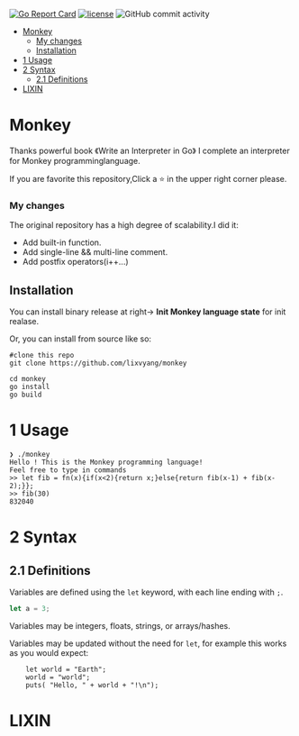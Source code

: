 [![Go Report Card](https://goreportcard.com/badge/github.com/LixvYang/Monkey)](https://goreportcard.com/report/github.com/LixvYang/Monkey)
[![license](https://img.shields.io/github/license/lixvyang/monkey.svg)](https://img.shields.io/badge/LICENSE-MIT-brightgreen.svg)
![GitHub commit activity](https://img.shields.io/github/commit-activity/m/lixvyang/monkey)

- [Monkey](#monkey)
    - [My changes](#my-changes)
  - [Installation](#installation)
- [1 Usage](#1-usage)
- [2 Syntax](#2-syntax)
  - [2.1 Definitions](#21-definitions)
- [LIXIN](#lixin)

# Monkey
Thanks powerful book 《Write an Interpreter in Go》 I complete an interpreter for Monkey programminglanguage.

If you are favorite this repository,Click a :star: in the upper right corner please.

### My changes

The original repository has a high degree of scalability.I did it:
- Add built-in function.
- Add single-line && multi-line comment.
- Add postfix operators(i++...)

## Installation
You can install binary release at right-> **Init Monkey language state** for init realase.

Or, you can install from source like so:

```
#clone this repo
git clone https://github.com/lixvyang/monkey

cd monkey
go install
go build
```

# 1 Usage
```
❯ ./monkey
Hello ! This is the Monkey programming language!
Feel free to type in commands
>> let fib = fn(x){if(x<2){return x;}else{return fib(x-1) + fib(x-2);}};
>> fib(30)
832040
```
# 2 Syntax

## 2.1 Definitions
Variables are defined using the `let` keyword, with each line ending with `;`.
```js
let a = 3;
```
Variables may be integers, floats, strings, or arrays/hashes.

Variables may be updated without the need for `let`, for example this works as you would expect:
```
    let world = "Earth";
    world = "world";
    puts( "Hello, " + world + "!\n");
```


# LIXIN
